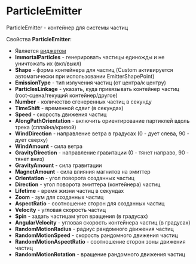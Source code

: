 # ParticleEmitter

ParticleEmitter - контейнер для системы частиц

Свойства **ParticleEmitter**:

* Является [виджетом](../widget.md)
* **ImmortalParticles** - генерировать частицы единожды и не уничтожать их (вкл/выкл)
* **Shape** - форма контейнера для частиц (Custom активируется автоматически при использовании EmitterShapePoint)
* **EmissionType** - тип излучения частиц (от центра/к центру)
* **ParticlesLinkage** - указать, куда привязывать контейнер частиц (root-сцена/текущий контейнер/другое)
* **Number** - количество сгенеренных частиц в секунду
* **TimeShift** - временной сдвиг (в секундах)
* **Speed** - скорость движения частиц
* **AlongPathOrientation** - включить ориентирование партиклей вдоль трека (сплайна/кривой)
* **WindDirection** - направление ветра в градусах (0 - дует слева, 90 - дует сверху)
* **WindAmount** - сила ветра
* **GravityDirection** - направление гравитации (0 - тянет направо, 90 - тянет вниз)
* **GravityAmount** - сила гравитации
* **MagnetAmount** - сила влияния магнитов на эмиттер
* **Orientation** - угол поворота созданных частиц
* **Direction** - угол поворота эмиттера (контейнера) частиц
* **Lifetime** - время жизни частиц в секундах
* **Zoom** - зум для созданных частиц
* **AspectRatio** - соотношение сторон для созданных частиц
* **Velocity** - угловая скорость частиц
* **Spin** - задать частицам угол вращения (в градусах)
* **AngularVelocity** - угловая скорость контейнера частиц (в градусах)
* **RandomMotionRadius** - радиус рандомного движения частиц
* **RandomMotionSpeed** - скорость рандомного движения частиц
* **RandomMotionAspectRatio** - соотношение сторон зоны движения частиц
* **RandomMotionRotation** - вращение рандомного движения частиц
